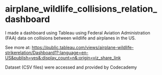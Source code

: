 # airplane_wildlife_collisions_relation_dashboard

I made a dashboard using Tableau using Federal Aviation Administration (FAA) data on collisions between wildlife and airplanes in the US.

See more at: https://public.tableau.com/views/airplane-wildlife-strikerelation/Dashboard1?:language=en-US&publish=yes&:display_count=n&:origin=viz_share_link

Dataset (CSV files) were accessed and provided by Codecademy
